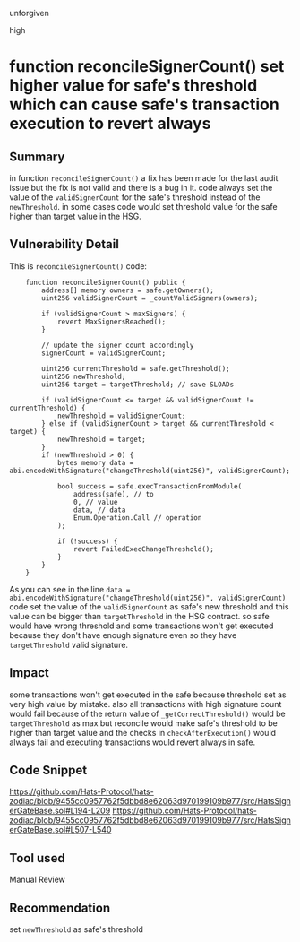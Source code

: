 unforgiven

high

# function reconcileSignerCount() set higher value for safe's threshold which can cause safe's transaction execution to revert always

## Summary
in function `reconcileSignerCount()` a fix has been made for the last audit issue but the fix is not valid and there is a bug in it. code always set the value of the `validSignerCount` for the safe's threshold instead of the `newThreshold`. in some cases code would set threshold value for the safe higher than target value in the HSG.

## Vulnerability Detail
This is `reconcileSignerCount()` code:
```solidity
    function reconcileSignerCount() public {
        address[] memory owners = safe.getOwners();
        uint256 validSignerCount = _countValidSigners(owners);

        if (validSignerCount > maxSigners) {
            revert MaxSignersReached();
        }

        // update the signer count accordingly
        signerCount = validSignerCount;

        uint256 currentThreshold = safe.getThreshold();
        uint256 newThreshold;
        uint256 target = targetThreshold; // save SLOADs

        if (validSignerCount <= target && validSignerCount != currentThreshold) {
            newThreshold = validSignerCount;
        } else if (validSignerCount > target && currentThreshold < target) {
            newThreshold = target;
        }
        if (newThreshold > 0) {
            bytes memory data = abi.encodeWithSignature("changeThreshold(uint256)", validSignerCount);

            bool success = safe.execTransactionFromModule(
                address(safe), // to
                0, // value
                data, // data
                Enum.Operation.Call // operation
            );

            if (!success) {
                revert FailedExecChangeThreshold();
            }
        }
    }
```
As you can see in the line `data = abi.encodeWithSignature("changeThreshold(uint256)", validSignerCount)` code set the value of the `validSignerCount` as safe's new threshold and this value can be bigger than `targetThreshold` in the HSG contract. so safe would have wrong threshold and some transactions won't get executed because they don't have enough signature even so they have `targetThreshold` valid signature.

## Impact
some transactions won't get executed in the safe because threshold set as very high value by mistake. also all transactions with high signature count would fail because of the return value of `_getCorrectThreshold()` would be `targetThreshold` as max but reconcile would make safe's threshold to be higher than target value and the checks in `checkAfterExecution()` would always fail and executing transactions would revert always in safe.

## Code Snippet
https://github.com/Hats-Protocol/hats-zodiac/blob/9455cc0957762f5dbbd8e62063d970199109b977/src/HatsSignerGateBase.sol#L194-L209
https://github.com/Hats-Protocol/hats-zodiac/blob/9455cc0957762f5dbbd8e62063d970199109b977/src/HatsSignerGateBase.sol#L507-L540

## Tool used
Manual Review

## Recommendation
set `newThreshold` as safe's threshold 